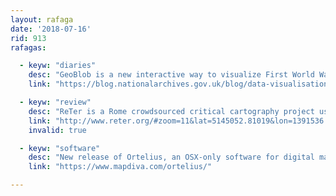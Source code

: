 ```yaml
---
layout: rafaga
date: '2018-07-16'
rid: 913
rafagas:

  - keyw: "diaries"
    desc: "GeoBlob is a new interactive way to visualize First World War diaries from the UK national archive "
    link: "https://blog.nationalarchives.gov.uk/blog/data-visualisation-first-world-war-diaries/"

  - keyw: "review"
    desc: "ReTer is a Rome crowdsourced critical cartography project using a shared, independent, and non-profit environment "
    link: "http://www.reter.org/#zoom=11&lat=5145052.81019&lon=1391536.09974&layers=B00FFT"
    invalid: true

  - keyw: "software"
    desc: "New release of Ortelius, an OSX-only software for digital map making"
    link: "https://www.mapdiva.com/ortelius/"

---
```

